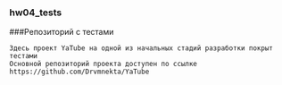 ### hw04_tests

###Репозиторий с тестами

```
Здесь проект YaTube на одной из начальных стадий разработки покрыт тестами
Основной репозиторий проекта доступен по ссылке https://github.com/Drvmnekta/YaTube
```
